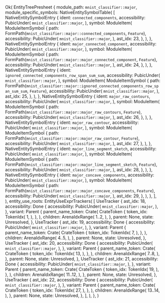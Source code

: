 Ok(
    EntityTreePresheet {
        module_path: `mnist_classifier::major`,
        module_specific_symbols: NativeEntitySymbolTable(
            [
                NativeEntitySymbolEntry {
                    ident: `connected_components`,
                    accessibility: PubicUnder(
                        `mnist_classifier::major`,
                    ),
                    symbol: ModuleItem(
                        ModuleItemSymbol {
                            path: FormPath(`mnist_classifier::major::connected_components`, `Feature`),
                            accessibility: PubicUnder(
                                `mnist_classifier::major`,
                            ),
                            ast_idx: 23,
                        },
                    ),
                },
                NativeEntitySymbolEntry {
                    ident: `major_connected_component`,
                    accessibility: PubicUnder(
                        `mnist_classifier::major`,
                    ),
                    symbol: ModuleItem(
                        ModuleItemSymbol {
                            path: FormPath(`mnist_classifier::major::major_connected_component`, `Feature`),
                            accessibility: PubicUnder(
                                `mnist_classifier::major`,
                            ),
                            ast_idx: 24,
                        },
                    ),
                },
                NativeEntitySymbolEntry {
                    ident: `ignored_connected_components_row_span_sum_sum`,
                    accessibility: PubicUnder(
                        `mnist_classifier::major`,
                    ),
                    symbol: ModuleItem(
                        ModuleItemSymbol {
                            path: FormPath(`mnist_classifier::major::ignored_connected_components_row_span_sum_sum`, `Feature`),
                            accessibility: PubicUnder(
                                `mnist_classifier::major`,
                            ),
                            ast_idx: 25,
                        },
                    ),
                },
                NativeEntitySymbolEntry {
                    ident: `major_raw_contours`,
                    accessibility: PubicUnder(
                        `mnist_classifier::major`,
                    ),
                    symbol: ModuleItem(
                        ModuleItemSymbol {
                            path: FormPath(`mnist_classifier::major::major_raw_contours`, `Feature`),
                            accessibility: PubicUnder(
                                `mnist_classifier::major`,
                            ),
                            ast_idx: 26,
                        },
                    ),
                },
                NativeEntitySymbolEntry {
                    ident: `major_raw_contour`,
                    accessibility: PubicUnder(
                        `mnist_classifier::major`,
                    ),
                    symbol: ModuleItem(
                        ModuleItemSymbol {
                            path: FormPath(`mnist_classifier::major::major_raw_contour`, `Feature`),
                            accessibility: PubicUnder(
                                `mnist_classifier::major`,
                            ),
                            ast_idx: 27,
                        },
                    ),
                },
                NativeEntitySymbolEntry {
                    ident: `major_line_segment_sketch`,
                    accessibility: PubicUnder(
                        `mnist_classifier::major`,
                    ),
                    symbol: ModuleItem(
                        ModuleItemSymbol {
                            path: FormPath(`mnist_classifier::major::major_line_segment_sketch`, `Feature`),
                            accessibility: PubicUnder(
                                `mnist_classifier::major`,
                            ),
                            ast_idx: 28,
                        },
                    ),
                },
                NativeEntitySymbolEntry {
                    ident: `major_concave_components`,
                    accessibility: PubicUnder(
                        `mnist_classifier::major`,
                    ),
                    symbol: ModuleItem(
                        ModuleItemSymbol {
                            path: FormPath(`mnist_classifier::major::major_concave_components`, `Feature`),
                            accessibility: PubicUnder(
                                `mnist_classifier::major`,
                            ),
                            ast_idx: 29,
                        },
                    ),
                },
            ],
        ),
        entity_use_roots: EntityUseExprTrackers(
            [
                UseTracker {
                    ast_idx: 18,
                    accessibility: Done {
                        accessibility: PubicUnder(
                            `mnist_classifier::major`,
                        ),
                    },
                    variant: Parent {
                        parent_name_token: Crate(
                            CrateToken {
                                token_idx: TokenIdx(
                                    1,
                                ),
                            },
                        ),
                        children: ArenaIdxRange(
                            1..2,
                        ),
                    },
                    parent: None,
                    state: Unresolved,
                },
                UseTracker {
                    ast_idx: 19,
                    accessibility: Done {
                        accessibility: PubicUnder(
                            `mnist_classifier::major`,
                        ),
                    },
                    variant: Parent {
                        parent_name_token: Crate(
                            CrateToken {
                                token_idx: TokenIdx(
                                    7,
                                ),
                            },
                        ),
                        children: ArenaIdxRange(
                            4..5,
                        ),
                    },
                    parent: None,
                    state: Unresolved,
                },
                UseTracker {
                    ast_idx: 20,
                    accessibility: Done {
                        accessibility: PubicUnder(
                            `mnist_classifier::major`,
                        ),
                    },
                    variant: Parent {
                        parent_name_token: Crate(
                            CrateToken {
                                token_idx: TokenIdx(
                                    13,
                                ),
                            },
                        ),
                        children: ArenaIdxRange(
                            7..8,
                        ),
                    },
                    parent: None,
                    state: Unresolved,
                },
                UseTracker {
                    ast_idx: 21,
                    accessibility: Done {
                        accessibility: PubicUnder(
                            `mnist_classifier::major`,
                        ),
                    },
                    variant: Parent {
                        parent_name_token: Crate(
                            CrateToken {
                                token_idx: TokenIdx(
                                    19,
                                ),
                            },
                        ),
                        children: ArenaIdxRange(
                            11..12,
                        ),
                    },
                    parent: None,
                    state: Unresolved,
                },
                UseTracker {
                    ast_idx: 22,
                    accessibility: Done {
                        accessibility: PubicUnder(
                            `mnist_classifier::major`,
                        ),
                    },
                    variant: Parent {
                        parent_name_token: Crate(
                            CrateToken {
                                token_idx: TokenIdx(
                                    27,
                                ),
                            },
                        ),
                        children: ArenaIdxRange(
                            13..14,
                        ),
                    },
                    parent: None,
                    state: Unresolved,
                },
            ],
        ),
    },
)